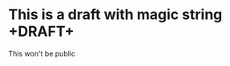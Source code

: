 This is a draft with magic string +DRAFT+
=========================================

This won't be public
